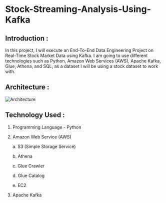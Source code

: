 # Stock-Streaming-Analysis-Using-Kafka
## Introduction :

In this project, I will execute an End-To-End Data Engineering Project on Real-Time Stock Market Data using Kafka.
I am going to use different technologies such as Python, Amazon Web Services (AWS), Apache Kafka, Glue, Athena, and SQL, as a dataset I will be using a stock dataset to work with.



## Architecture : 

![Architecture](https://github.com/Kousikdutta1/Stock-Streaming-Analysis-Using-Kafka/assets/106880838/da1627c2-590b-4b7b-8e64-380f461f86ce)


## Technology Used :

1. Programming Language - Python
2. Amazon Web Service (AWS)
   
      a. S3 (Simple Storage Service)
    
      b. Athena
      
      c. Glue Crawler
      
      d. Glue Catalog
      
      e. EC2
  
4. Apache Kafka
